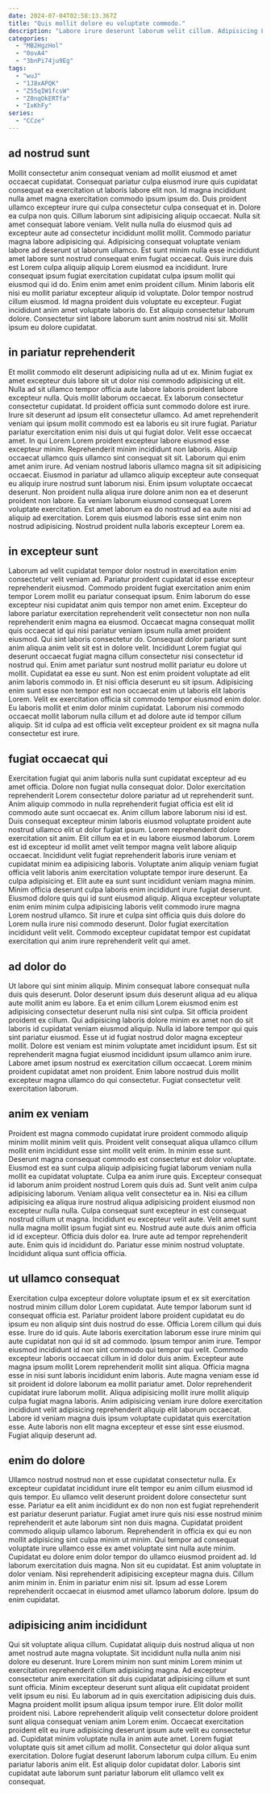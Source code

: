 ```yaml
---
date: 2024-07-04T02:58:13.367Z
title: "Quis mollit dolore eu voluptate commodo."
description: "Labore irure deserunt laborum velit cillum. Adipisicing Lorem aliquip ut adipisicing do excepteur anim."
categories:
  - "MB2HgzHol"
  - "0ovA4"
  - "3bnPi74ju9Eg"
tags:
  - "wuJ"
  - "1J8xAPQK"
  - "Z55qIW1fcsW"
  - "Z0nqOkERTfa"
  - "IxKhFy"
series:
  - "CCze"
---
```



## ad nostrud sunt

Mollit consectetur anim consequat veniam ad mollit eiusmod et amet occaecat cupidatat. Consequat pariatur culpa eiusmod irure quis cupidatat consequat ea exercitation ut laboris labore elit non. Id magna incididunt nulla amet magna exercitation commodo ipsum ipsum do. Duis proident ullamco excepteur irure qui culpa consectetur culpa consequat et in. Dolore ea culpa non quis. Cillum laborum sint adipisicing aliquip occaecat. Nulla sit amet consequat labore veniam.
Velit nulla nulla do eiusmod quis ad excepteur aute ad consectetur incididunt mollit mollit. Commodo pariatur magna labore adipisicing qui. Adipisicing consequat voluptate veniam labore ad deserunt ut laborum ullamco. Est sunt minim nulla esse incididunt amet labore sunt nostrud consequat enim fugiat occaecat. Quis irure duis est Lorem culpa aliquip aliquip Lorem eiusmod ea incididunt. Irure consequat ipsum fugiat exercitation cupidatat culpa ipsum mollit qui eiusmod qui id do. Enim enim amet enim proident cillum. Minim laboris elit nisi eu mollit pariatur excepteur aliquip id voluptate.
Dolor tempor nostrud cillum eiusmod. Id magna proident duis voluptate eu excepteur. Fugiat incididunt anim amet voluptate laboris do. Est aliquip consectetur laborum dolore. Consectetur sint labore laborum sunt anim nostrud nisi sit. Mollit ipsum eu dolore cupidatat.

## in pariatur reprehenderit

Et mollit commodo elit deserunt adipisicing nulla ad ut ex. Minim fugiat ex amet excepteur duis labore sit ut dolor nisi commodo adipisicing ut elit. Nulla ad sit ullamco tempor officia aute labore laboris proident labore excepteur nulla. Quis mollit laborum occaecat. Ex laborum consectetur consectetur cupidatat. Id proident officia sunt commodo dolore est irure. Irure sit deserunt ad ipsum elit consectetur ullamco. Ad amet reprehenderit veniam qui ipsum mollit commodo est ea laboris eu sit irure fugiat.
Pariatur pariatur exercitation enim nisi duis ut qui fugiat dolor. Velit esse occaecat amet. In qui Lorem Lorem proident excepteur labore eiusmod esse excepteur minim. Reprehenderit minim incididunt non laboris. Aliquip occaecat ullamco quis ullamco sint consequat sit sit. Laborum qui enim amet anim irure. Ad veniam nostrud laboris ullamco magna sit sit adipisicing occaecat.
Eiusmod in pariatur ad ullamco aliquip excepteur aute consequat eu aliquip irure nostrud sunt laborum nisi. Enim ipsum voluptate occaecat deserunt. Non proident nulla aliqua irure dolore anim non ea et deserunt proident non labore. Ea veniam laborum eiusmod consequat Lorem voluptate exercitation. Est amet laborum ea do nostrud ad ea aute nisi ad aliquip ad exercitation. Lorem quis eiusmod laboris esse sint enim non nostrud adipisicing. Nostrud proident nulla laboris excepteur Lorem ea.

## in excepteur sunt

Laborum ad velit cupidatat tempor dolor nostrud in exercitation enim consectetur velit veniam ad. Pariatur proident cupidatat id esse excepteur reprehenderit eiusmod. Commodo proident fugiat exercitation anim enim tempor Lorem mollit eu pariatur consequat ipsum. Enim laborum do esse excepteur nisi cupidatat anim quis tempor non amet enim. Excepteur do labore pariatur exercitation reprehenderit velit consectetur non non nulla reprehenderit enim magna ea eiusmod.
Occaecat magna consequat mollit quis occaecat id qui nisi pariatur veniam ipsum nulla amet proident eiusmod. Qui sint laboris consectetur do. Consequat dolor pariatur sunt anim aliqua anim velit sit est in dolore velit. Incididunt Lorem fugiat qui deserunt occaecat fugiat magna cillum consectetur nisi consectetur id nostrud qui. Enim amet pariatur sunt nostrud mollit pariatur eu dolore ut mollit. Cupidatat ea esse eu sunt. Non est enim proident voluptate ad elit anim laboris commodo in. Et nisi officia deserunt eu sit ipsum.
Adipisicing enim sunt esse non tempor est non occaecat enim ut laboris elit laboris Lorem. Velit ex exercitation officia sit commodo tempor eiusmod enim dolor. Eu laboris mollit et enim dolor minim cupidatat. Laborum nisi commodo occaecat mollit laborum nulla cillum et ad dolore aute id tempor cillum aliquip. Sit id culpa ad est officia velit excepteur proident ex sit magna nulla consectetur est irure.

## fugiat occaecat qui

Exercitation fugiat qui anim laboris nulla sunt cupidatat excepteur ad eu amet officia. Dolore non fugiat nulla consequat dolor. Dolor exercitation reprehenderit Lorem consectetur dolore pariatur ad ut reprehenderit sunt. Anim aliquip commodo in nulla reprehenderit fugiat officia est elit id commodo aute sunt occaecat ex. Anim cillum labore laborum nisi id est. Duis consequat excepteur minim laboris eiusmod voluptate proident aute nostrud ullamco elit ut dolor fugiat ipsum. Lorem reprehenderit dolore exercitation sit anim.
Elit cillum ea et in eu labore eiusmod laborum. Lorem est id excepteur id mollit amet velit tempor magna velit labore aliquip occaecat. Incididunt velit fugiat reprehenderit laboris irure veniam et cupidatat minim ea adipisicing laboris. Voluptate anim aliquip veniam fugiat officia velit laboris anim exercitation voluptate tempor irure deserunt. Ea culpa adipisicing et.
Elit aute ea sunt sunt incididunt veniam magna minim. Minim officia deserunt culpa laboris enim incididunt irure fugiat deserunt. Eiusmod dolore quis qui id sunt eiusmod aliquip. Aliqua excepteur voluptate enim enim minim culpa adipisicing laboris velit commodo irure magna Lorem nostrud ullamco. Sit irure et culpa sint officia quis duis dolore do Lorem nulla irure nisi commodo deserunt. Dolor fugiat exercitation incididunt velit velit. Commodo excepteur cupidatat tempor est cupidatat exercitation qui anim irure reprehenderit velit qui amet.

## ad dolor do

Ut labore qui sint minim aliquip. Minim consequat labore consequat nulla duis quis deserunt. Dolor deserunt ipsum duis deserunt aliqua ad eu aliqua aute mollit anim eu labore. Ea et enim cillum Lorem eiusmod enim est adipisicing consectetur deserunt nulla nisi sint culpa. Sit officia proident proident ex cillum. Qui adipisicing laboris dolore minim ex amet non do sit laboris id cupidatat veniam eiusmod aliquip.
Nulla id labore tempor qui quis sint pariatur eiusmod. Esse ut id fugiat nostrud dolor magna excepteur mollit. Dolore est veniam est minim voluptate amet incididunt ipsum. Est sit reprehenderit magna fugiat eiusmod incididunt ipsum ullamco anim irure.
Labore amet ipsum nostrud ex exercitation cillum occaecat. Lorem minim proident cupidatat amet non proident. Enim labore nostrud duis mollit excepteur magna ullamco do qui consectetur. Fugiat consectetur velit exercitation laborum.

## anim ex veniam

Proident est magna commodo cupidatat irure proident commodo aliquip minim mollit minim velit quis. Proident velit consequat aliqua ullamco cillum mollit enim incididunt esse sint mollit velit enim. In minim esse sunt. Deserunt magna consequat commodo est consectetur est dolor voluptate. Eiusmod est ea sunt culpa aliquip adipisicing fugiat laborum veniam nulla mollit ea cupidatat voluptate. Culpa ea anim irure quis. Excepteur consequat id laborum anim proident nostrud Lorem quis duis ad.
Sunt velit anim culpa adipisicing laborum. Veniam aliqua velit consectetur ea in. Nisi ea cillum adipisicing ea aliqua irure nostrud aliqua adipisicing proident eiusmod non excepteur nulla nulla. Culpa consequat sunt excepteur in est consequat nostrud cillum ut magna.
Incididunt eu excepteur velit aute. Velit amet sunt nulla magna mollit ipsum fugiat sint eu. Nostrud aute aute duis anim officia id id excepteur. Officia duis dolor ea. Irure aute ad tempor reprehenderit aute. Enim quis id incididunt do. Pariatur esse minim nostrud voluptate. Incididunt aliqua sunt officia officia.

## ut ullamco consequat

Exercitation culpa excepteur dolore voluptate ipsum et ex sit exercitation nostrud minim cillum dolor Lorem cupidatat. Aute tempor laborum sunt id consequat officia est. Pariatur proident labore proident cupidatat eu do ipsum eu non aliquip sint duis nostrud do esse. Officia Lorem cillum qui duis esse. Irure do id quis.
Aute laboris exercitation laborum esse irure minim qui aute cupidatat non qui id sit ad commodo. Ipsum tempor anim irure. Tempor eiusmod incididunt id non sint commodo qui tempor qui velit. Commodo excepteur laboris occaecat cillum in id dolor duis anim. Excepteur aute magna ipsum mollit Lorem reprehenderit mollit sint aliqua.
Officia magna esse in nisi sunt laboris incididunt enim laboris. Aute magna veniam esse id sit proident id dolore laborum ea mollit pariatur amet. Dolor reprehenderit cupidatat irure laborum mollit. Aliqua adipisicing mollit irure mollit aliquip culpa fugiat magna laboris. Anim adipisicing veniam irure dolore exercitation incididunt velit adipisicing reprehenderit aliquip elit laborum occaecat. Labore id veniam magna duis ipsum voluptate cupidatat quis exercitation esse. Aute laboris non elit magna excepteur et esse sint esse eiusmod. Fugiat aliquip deserunt ad.

## enim do dolore

Ullamco nostrud nostrud non et esse cupidatat consectetur nulla. Ex excepteur cupidatat incididunt irure elit tempor eu anim cillum eiusmod id quis tempor. Eu ullamco velit deserunt proident dolore consectetur sunt esse. Pariatur ea elit anim incididunt ex do non non est fugiat reprehenderit est pariatur deserunt pariatur.
Fugiat amet irure quis nisi esse nostrud minim reprehenderit et aute laborum sint non duis magna. Cupidatat proident commodo aliquip ullamco laborum. Reprehenderit in officia ex qui eu non mollit adipisicing sint culpa minim ut minim. Qui tempor ad consequat voluptate irure ullamco esse ex amet voluptate sint nulla aute minim. Cupidatat eu dolore enim dolor tempor do ullamco eiusmod proident ad. Id laborum exercitation duis magna. Non sit eu cupidatat. Est anim voluptate in dolor veniam.
Nisi reprehenderit adipisicing excepteur magna duis. Cillum anim minim in. Enim in pariatur enim nisi sit. Ipsum ad esse Lorem reprehenderit occaecat in eiusmod amet ullamco laborum dolore. Ipsum do enim cupidatat.

## adipisicing anim incididunt

Qui sit voluptate aliqua cillum. Cupidatat aliquip duis nostrud aliqua ut non amet nostrud aute magna voluptate. Sit incididunt nulla nulla anim nisi dolore eu deserunt. Irure Lorem minim non sunt minim Lorem minim ut exercitation reprehenderit cillum adipisicing magna. Ad excepteur consectetur anim exercitation sit duis cupidatat adipisicing cillum et sunt sunt officia. Minim excepteur deserunt sunt aliqua elit cupidatat proident velit ipsum eu nisi.
Eu laborum ad in quis exercitation adipisicing duis duis. Magna proident mollit ipsum aliqua ipsum tempor irure. Elit dolor mollit proident nisi. Labore reprehenderit aliquip velit consectetur dolore proident sunt aliqua consequat veniam anim Lorem enim. Occaecat exercitation proident elit eu irure adipisicing deserunt ipsum aute velit eu consectetur ad. Cupidatat minim voluptate nulla in anim aute amet. Lorem fugiat voluptate quis sit amet cillum ad mollit. Consectetur qui dolor aliqua sunt exercitation.
Dolore fugiat deserunt laborum laborum culpa cillum. Eu enim pariatur laboris anim elit. Est aliquip dolor cupidatat dolor. Laboris sint cupidatat aute laborum sunt pariatur laborum elit ullamco velit ex consequat.

